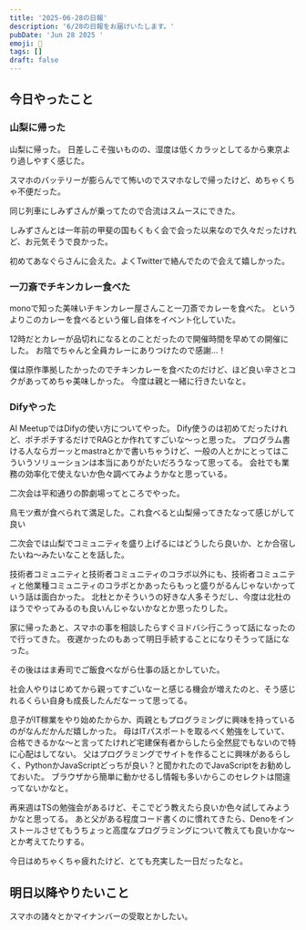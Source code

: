 ```yaml
---
title: '2025-06-28の日報'
description: '6/28の日報をお届けいたします。'
pubDate: 'Jun 28 2025 '
emoji: 🦊
tags: []
draft: false
---
```


## 今日やったこと

### 山梨に帰った

山梨に帰った。
日差しこそ強いものの、湿度は低くカラッとしてるから東京より過しやすく感じた。

スマホのバッテリーが膨らんでて怖いのでスマホなしで帰ったけど、めちゃくちゃ不便だった。

同じ列車にしみずさんが乗ってたので合流はスムースにできた。

しみずさんとは一年前の甲斐の国もくもく会で会った以来なので久々だったけれど、お元気そうで良かった。

初めてあなぐらさんに会えた。よくTwitterで絡んでたので会えて嬉しかった。

### 一刀斎でチキンカレー食べた

monoで知った美味いチキンカレー屋さんこと一刀斎でカレーを食べた。
というよりこのカレーを食べるという催し自体をイベント化していた。

12時だとカレーが品切れになるとのことだったので開催時間を早めての開催にした。
お陰でちゃんと全員カレーにありつけたので感謝...！

僕は原作準拠したかったのでチキンカレーを食べたのだけど、ほど良い辛さとコクがあってめちゃ美味しかった。
今度は親と一緒に行きたいなと。

### Difyやった

AI MeetupではDifyの使い方についてやった。
Dify使うのは初めてだったけれど、ポチポチするだけでRAGとか作れてすごいな〜っと思った。
プログラム書ける人ならガーッとmastraとかで書いちゃうけど、一般の人とかにとってはこういうソリューションは本当にありがたいだろうなって思ってる。
会社でも業務の効率化で使えないか色々調べてみようかなと思っている。

二次会は平和通りの酔劇場ってところでやった。

鳥モツ煮が食べられて満足した。これ食べると山梨帰ってきたなって感じがして良い

二次会では山梨でコミュニティを盛り上げるにはどうしたら良いか、とか合宿したいね〜みたいなことを話した。

技術者コミュニティと技術者コミュニティのコラボ以外にも、技術者コミュニティと他業種コミュニティのコラボとかあったらもっと盛りがるんじゃないかっていう話は面白かった。
北杜とかそういうの好きな人多そうだし、今度は北杜のほうでやってみるのも良いんじゃないかなとか思ったりした。

家に帰ったあと、スマホの事を相談したらすぐヨドバシ行こうって話になったので行ってきた。
夜遅かったのもあって明日手続することになりそうって話になった。

その後ははま寿司でご飯食べながら仕事の話とかしていた。

社会人やりはじめてから親ってすごいなーと感じる機会が増えたのと、そう感じれるくらい自身も成長したんだなーって思ってる。

息子がIT稼業をやり始めたからか、両親ともプログラミングに興味を持っているのがなんだかんだ嬉しかった。
母はITパスポートを取るべく勉強をしていて、合格できるかな〜と言ってたけれど宅建保有者からしたら全然屁でもないので特に心配はしてない。
父はプログラミングでサイトを作ることに興味があるらしく、PythonかJavaScriptどっちが良い？と聞かれたのでJavaScriptをお勧めしておいた。
ブラウザから簡単に動かせるし情報も多いからこのセレクトは間違ってないかなと。

再来週はTSの勉強会があるけど、そこでどう教えたら良いか色々試してみようかなと思ってる。
あと父がある程度コード書くのに慣れてきたら、Denoをインストールさせてもうちょっと高度なプログラミングについて教えても良いかな〜とか考えてたりする。

今日はめちゃくちゃ疲れたけど、とても充実した一日だったなと。

## 明日以降やりたいこと

スマホの諸々とかマイナンバーの受取とかしたい。
